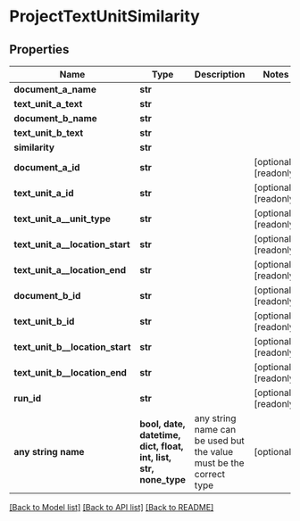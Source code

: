 # ProjectTextUnitSimilarity


## Properties
Name | Type | Description | Notes
------------ | ------------- | ------------- | -------------
**document_a_name** | **str** |  | 
**text_unit_a_text** | **str** |  | 
**document_b_name** | **str** |  | 
**text_unit_b_text** | **str** |  | 
**similarity** | **str** |  | 
**document_a_id** | **str** |  | [optional] [readonly] 
**text_unit_a_id** | **str** |  | [optional] [readonly] 
**text_unit_a__unit_type** | **str** |  | [optional] [readonly] 
**text_unit_a__location_start** | **str** |  | [optional] [readonly] 
**text_unit_a__location_end** | **str** |  | [optional] [readonly] 
**document_b_id** | **str** |  | [optional] [readonly] 
**text_unit_b_id** | **str** |  | [optional] [readonly] 
**text_unit_b__location_start** | **str** |  | [optional] [readonly] 
**text_unit_b__location_end** | **str** |  | [optional] [readonly] 
**run_id** | **str** |  | [optional] [readonly] 
**any string name** | **bool, date, datetime, dict, float, int, list, str, none_type** | any string name can be used but the value must be the correct type | [optional]

[[Back to Model list]](../README.md#documentation-for-models) [[Back to API list]](../README.md#documentation-for-api-endpoints) [[Back to README]](../README.md)



